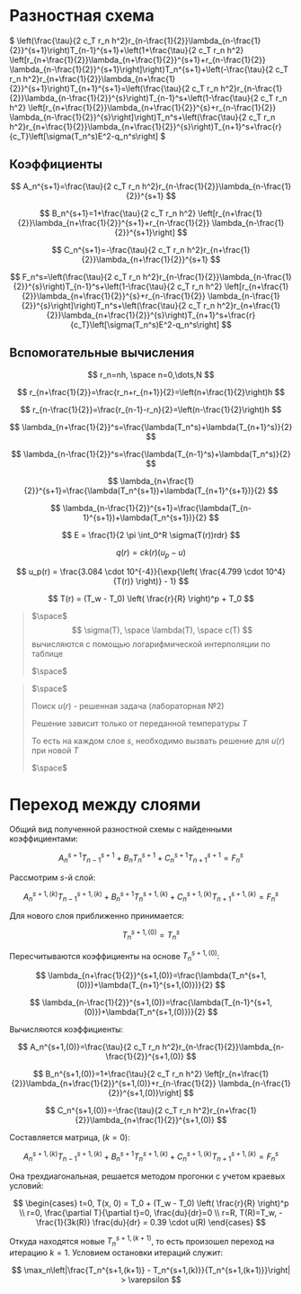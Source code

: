 # Разностная схема

$
\left(\frac{\tau}{2 c_T r_n h^2}r_{n-\frac{1}{2}}\lambda_{n-\frac{1}{2}}^{s+1}\right)T_{n-1}^{s+1}+\left(1+\frac{\tau}{2 c_T r_n h^2} \left[r_{n+\frac{1}{2}}\lambda_{n+\frac{1}{2}}^{s+1}+r_{n-\frac{1}{2}} \lambda_{n-\frac{1}{2}}^{s+1}\right]\right)T_n^{s+1}+\left(-\frac{\tau}{2 c_T r_n h^2}r_{n+\frac{1}{2}}\lambda_{n+\frac{1}{2}}^{s+1}\right)T_{n+1}^{s+1}=\left(\frac{\tau}{2 c_T r_n h^2}r_{n-\frac{1}{2}}\lambda_{n-\frac{1}{2}}^{s}\right)T_{n-1}^s+\left(1-\frac{\tau}{2 c_T r_n h^2} \left[r_{n+\frac{1}{2}}\lambda_{n+\frac{1}{2}}^{s}+r_{n-\frac{1}{2}} \lambda_{n-\frac{1}{2}}^{s}\right]\right)T_n^s+\left(\frac{\tau}{2 c_T r_n h^2}r_{n+\frac{1}{2}}\lambda_{n+\frac{1}{2}}^{s}\right)T_{n+1}^s+\frac{r}{c_T}\left[\sigma(T_n^s)E^2-q_n^s\right]
$

## Коэффициенты

$$
A_n^{s+1}=\frac{\tau}{2 c_T r_n h^2}r_{n-\frac{1}{2}}\lambda_{n-\frac{1}{2}}^{s+1}
$$

$$
B_n^{s+1}=1+\frac{\tau}{2 c_T r_n h^2} \left[r_{n+\frac{1}{2}}\lambda_{n+\frac{1}{2}}^{s+1}+r_{n-\frac{1}{2}} \lambda_{n-\frac{1}{2}}^{s+1}\right]
$$

$$
C_n^{s+1}=-\frac{\tau}{2 c_T r_n h^2}r_{n+\frac{1}{2}}\lambda_{n+\frac{1}{2}}^{s+1}
$$

$$
F_n^s=\left(\frac{\tau}{2 c_T r_n h^2}r_{n-\frac{1}{2}}\lambda_{n-\frac{1}{2}}^{s}\right)T_{n-1}^s+\left(1-\frac{\tau}{2 c_T r_n h^2} \left[r_{n+\frac{1}{2}}\lambda_{n+\frac{1}{2}}^{s}+r_{n-\frac{1}{2}} \lambda_{n-\frac{1}{2}}^{s}\right]\right)T_n^s+\left(\frac{\tau}{2 c_T r_n h^2}r_{n+\frac{1}{2}}\lambda_{n+\frac{1}{2}}^{s}\right)T_{n+1}^s+\frac{r}{c_T}\left[\sigma(T_n^s)E^2-q_n^s\right]
$$

## Вспомогательные вычисления

$$
r_n=nh, \space n=0,\dots,N
$$

$$
r_{n+\frac{1}{2}}=\frac{r_n+r_{n+1}}{2}=\left(n+\frac{1}{2}\right)h
$$

$$
r_{n-\frac{1}{2}}=\frac{r_{n-1}-r_n}{2}=\left(n-\frac{1}{2}\right)h
$$

$$
\lambda_{n+\frac{1}{2}}^s=\frac{\lambda(T_n^s)+\lambda(T_{n+1}^s)}{2}
$$

$$
\lambda_{n-\frac{1}{2}}^s=\frac{\lambda(T_{n-1}^s)+\lambda(T_n^s)}{2}
$$

$$
\lambda_{n+\frac{1}{2}}^{s+1}=\frac{\lambda(T_n^{s+1})+\lambda(T_{n+1}^{s+1})}{2}
$$

$$
\lambda_{n-\frac{1}{2}}^{s+1}=\frac{\lambda(T_{n-1}^{s+1})+\lambda(T_n^{s+1})}{2}
$$

$$
E = \frac{1}{2 \pi \int_0^R \sigma(T(r))rdr}
$$

$$
q(r) = ck(r)(u_p - u)
$$

$$
u_p(r) = \frac{3.084 \cdot 10^{-4}}{\exp{\left( \frac{4.799 \cdot 10^4}{T(r)} \right)} - 1}
$$

$$
T(r) = (T_w - T_0) \left( \frac{r}{R} \right)^p + T_0
$$

> $\space$
> $$
> \sigma(T), \space \lambda(T), \space c(T)
> $$
> вычисляются с помощью логарифмической интерполяции по таблице
>
> $\space$

> $\space$
>
> Поиск $u(r)$ - решенная задача (лабораторная №2)
>
> Решение зависит только от переданной температуры $T$
>
> То есть на каждом слое $s$, необходимо вызвать решение для $u(r)$ при новой $Т$
>
> $\space$

# Переход между слоями

Общий вид полученной разностной схемы с найденными коэффициентами:

$$
A_n^{s+1}T_{n-1}^{s+1}+B_n^{}T_n^{s+1}+C_n^{s+1}T_{n+1}^{s+1}=F_n^s
$$

Рассмотрим $s$-й слой:

$$
A_n^{s+1,(k)}T_{n-1}^{s+1,(k)}+B_n^{s+1}T_n^{s+1,(k)}+C_n^{s+1,(k)}T_{n+1}^{s+1,(k)}=F_n^s
$$

Для нового слоя приближенно принимается:

$$
T_n^{s+1,(0)}=T_n^s
$$

Пересчитываются коэффициенты на основе $T_n^{s+1,(0)}$:

$$
\lambda_{n+\frac{1}{2}}^{s+1,(0)}=\frac{\lambda(T_n^{s+1,(0)})+\lambda(T_{n+1}^{s+1,(0)})}{2}
$$

$$
\lambda_{n-\frac{1}{2}}^{s+1,(0)}=\frac{\lambda(T_{n-1}^{s+1,(0)})+\lambda(T_n^{s+1,(0)})}{2}
$$

Вычисляются коэффициенты:

$$
A_n^{s+1,(0)}=\frac{\tau}{2 c_T r_n h^2}r_{n-\frac{1}{2}}\lambda_{n-\frac{1}{2}}^{s+1,(0)}
$$

$$
B_n^{s+1,(0)}=1+\frac{\tau}{2 c_T r_n h^2} \left[r_{n+\frac{1}{2}}\lambda_{n+\frac{1}{2}}^{s+1,(0)}+r_{n-\frac{1}{2}} \lambda_{n-\frac{1}{2}}^{s+1,(0)}\right]
$$

$$
C_n^{s+1,(0)}=-\frac{\tau}{2 c_T r_n h^2}r_{n+\frac{1}{2}}\lambda_{n+\frac{1}{2}}^{s+1,(0)}
$$

Составляется матрица, $(k=0)$:

$$
A_n^{s+1,(k)}T_{n-1}^{s+1,(k)}+B_n^{s+1}T_n^{s+1,(k)}+C_n^{s+1,(k)}T_{n+1}^{s+1,(k)}=F_n^s
$$

Она трехдиагональная, решается методом прогонки с учетом краевых условий:

$$
\begin{cases}
    t=0, T(x, 0) = T_0 + (T_w - T_0) \left( \frac{r}{R} \right)^p \\
    r=0, \frac{\partial T}{\partial t}=0, \frac{du}{dr}=0 \\
    r=R, T(R)=T_w, -\frac{1}{3k(R)} \frac{du}{dr} = 0.39 \cdot u(R)
\end{cases}
$$

Откуда находятся новые $T_n^{s+1,(k+1)}$, то есть произошел переход на итерацию $k=1$. Условием остановки итераций служит:

$$
\max_n\left|\frac{T_n^{s+1,(k+1)} - T_n^{s+1,(k)}}{T_n^{s+1,(k+1)}}\right| > \varepsilon
$$